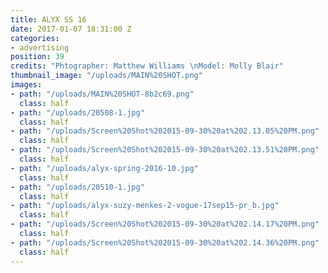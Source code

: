 ```yaml
---
title: ALYX SS 16
date: 2017-01-07 18:31:00 Z
categories:
- advertising
position: 39
credits: "Phtographer: Matthew Williams \nModel: Molly Blair"
thumbnail_image: "/uploads/MAIN%20SHOT.png"
images:
- path: "/uploads/MAIN%20SHOT-8b2c69.png"
  class: half
- path: "/uploads/20508-1.jpg"
  class: half
- path: "/uploads/Screen%20Shot%202015-09-30%20at%202.13.05%20PM.png"
  class: half
- path: "/uploads/Screen%20Shot%202015-09-30%20at%202.13.51%20PM.png"
  class: half
- path: "/uploads/alyx-spring-2016-10.jpg"
  class: half
- path: "/uploads/20510-1.jpg"
  class: half
- path: "/uploads/alyx-suzy-menkes-2-vogue-17sep15-pr_b.jpg"
  class: half
- path: "/uploads/Screen%20Shot%202015-09-30%20at%202.14.17%20PM.png"
  class: half
- path: "/uploads/Screen%20Shot%202015-09-30%20at%202.14.36%20PM.png"
  class: half
---
```


